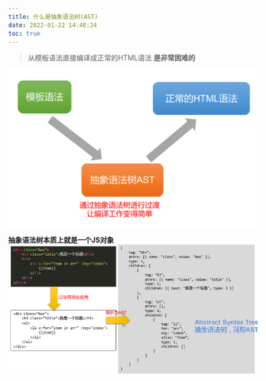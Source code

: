 ```yaml
---
title: 什么是抽象语法树(AST)
date: 2022-01-22 14:48:24
toc: true
---
```


>从模板语法直接编译成正常的HTML语法 **是非常困难的**

![ast](/assets/vueImg/vueSource/ast1.png "抽象语法树")

**抽象语法树本质上就是一个JS对象**
![ast](/assets/vueImg/vueSource/ast2.png "抽象语法树")